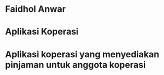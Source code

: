 # Faidhol Anwar
# Aplikasi Koperasi
# Aplikasi koperasi yang menyediakan pinjaman untuk anggota koperasi
